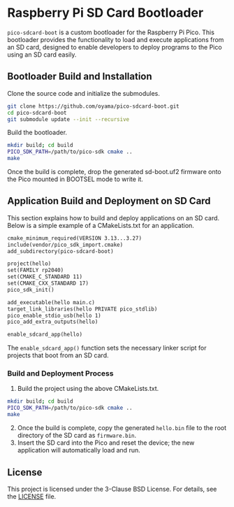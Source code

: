 # Raspberry Pi SD Card Bootloader

`pico-sdcard-boot` is a custom bootloader for the Raspberry Pi Pico. This bootloader provides the functionality to load and execute applications from an SD card, designed to enable developers to deploy programs to the Pico using an SD card easily.

## Bootloader Build and Installation

Clone the source code and initialize the submodules.

```bash
git clone https://github.com/oyama/pico-sdcard-boot.git
cd pico-sdcard-boot
git submodule update --init --recursive
```

Build the bootloader.

```bash
mkdir build; cd build
PICO_SDK_PATH=/path/to/pico-sdk cmake ..
make
```
Once the build is complete, drop the generated sd-boot.uf2 firmware onto the Pico mounted in BOOTSEL mode to write it.

## Application Build and Deployment on SD Card

This section explains how to build and deploy applications on an SD card. Below is a simple example of a CMakeLists.txt for an application.

```CMakeLists.txt
cmake_minimum_required(VERSION 3.13...3.27)
include(vendor/pico_sdk_import.cmake)
add_subdirectory(pico-sdcard-boot)

project(hello)
set(FAMILY rp2040)
set(CMAKE_C_STANDARD 11)
set(CMAKE_CXX_STANDARD 17)
pico_sdk_init()

add_executable(hello main.c)
target_link_libraries(hello PRIVATE pico_stdlib)
pico_enable_stdio_usb(hello 1)
pico_add_extra_outputs(hello)

enable_sdcard_app(hello)
```
The `enable_sdcard_app()` function sets the necessary linker script for projects that boot from an SD card.

### Build and Deployment Process

1. Build the project using the above CMakeLists.txt.

```bash
mkdir build; cd build
PICO_SDK_PATH=/path/to/pico-sdk cmake ..
make
```

2. Once the build is complete, copy the generated `hello.bin` file to the root directory of the SD card as `firmware.bin`.
3. Insert the SD card into the Pico and reset the device; the new application will automatically load and run.

## License

This project is licensed under the 3-Clause BSD License. For details, see the [LICENSE](LICENSE.md) file.
